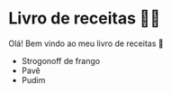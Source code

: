 # Livro de receitas :cook:


Olá! Bem vindo ao meu livro de receitas :wave:

 - Strogonoff de frango
 - Pavê
 - Pudim